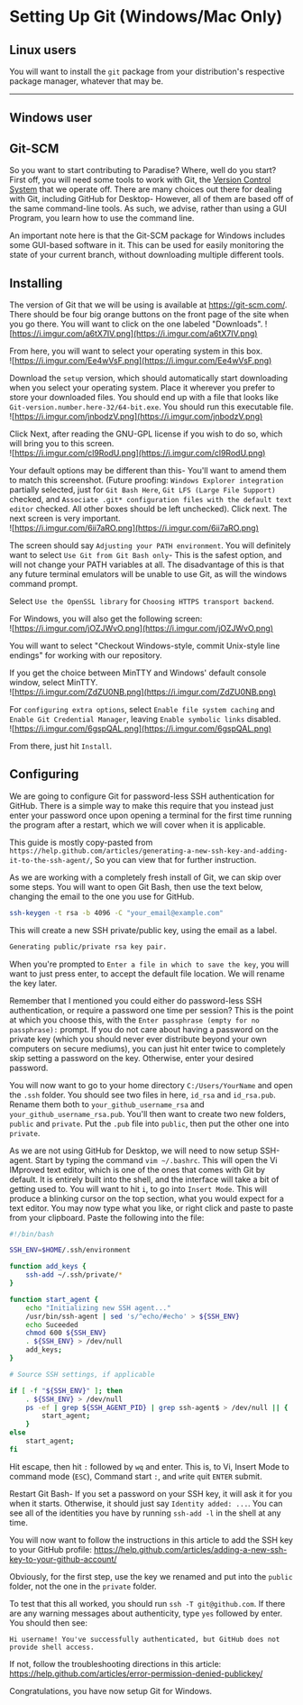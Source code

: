 # Setting Up Git (Windows/Mac Only)

## Linux users

You will want to install the `git` package from your distribution's respective
package manager, whatever that may be.

---

## Windows user
## Git-SCM
So you want to start contributing to Paradise? Where, well do you start?
First off, you will need some tools to work with Git, the
[Version Control System](https://en.wikipedia.org/wiki/Version_control)
that we operate off. There are many choices out there for dealing with Git,
including GitHub for Desktop- However, all of them are based off of the same
command-line tools. As such, we advise, rather than using a GUI Program, you
learn how to use the command line.

An important note here is that the Git-SCM package for Windows includes
some GUI-based software in it. This can be used for easily monitoring the
state of your current branch, without downloading multiple different tools.

## Installing
The version of Git that we will be using is available at https://git-scm.com/.
There should be four big orange buttons on the front page of the site when you
go there. You will want to click on the one labeled "Downloads".
![https://i.imgur.com/a6tX7IV.png](https://i.imgur.com/a6tX7IV.png)

From here, you will want to select your operating system in this box.  
![https://i.imgur.com/Ee4wVsF.png](https://i.imgur.com/Ee4wVsF.png)

Download the `setup` version, which should automatically start downloading when
you select your operating system. Place it wherever you prefer to store your
downloaded files. You should end up with a file that looks like
`Git-version.number.here-32/64-bit.exe`. You should run this executable file.  
![https://i.imgur.com/jnbodzV.png](https://i.imgur.com/jnbodzV.png)

Click Next, after reading the GNU-GPL license if you wish to do so, which will
bring you to this screen.  
![https://i.imgur.com/cl9RodU.png](https://i.imgur.com/cl9RodU.png)

Your default options may be different than this- You'll want to amend them to
match this screenshot. (Future proofing: `Windows Explorer integration` partially
selected, just for `Git Bash Here`, `Git LFS (Large File Support)` checked,
and `Associate .git* configuration files with the default text editor` checked.
All other boxes should be left unchecked). Click next. The next screen is very
important.  
![https://i.imgur.com/6ii7aRO.png](https://i.imgur.com/6ii7aRO.png)

The screen should say `Adjusting your PATH environment`. You will definitely want
to select `Use Git from Git Bash only`- This is the safest option, and will not
change your PATH variables at all. The disadvantage of this is that any future
terminal emulators will be unable to use Git, as will the windows command prompt.

Select `Use the OpenSSL library` for `Choosing HTTPS transport backend`.

For Windows, you will also get the following screen:  
![https://i.imgur.com/jOZJWvO.png](https://i.imgur.com/jOZJWvO.png)

You will want to select "Checkout Windows-style, commit Unix-style line endings"
for working with our repository.

If you get the choice between MinTTY and Windows' default console window, select
MinTTY.  
![https://i.imgur.com/ZdZU0NB.png](https://i.imgur.com/ZdZU0NB.png)

For `configuring extra options`, select `Enable file system caching` and
`Enable Git Credential Manager`, leaving `Enable symbolic links` disabled.  
![https://i.imgur.com/6gspQAL.png](https://i.imgur.com/6gspQAL.png)

From there, just hit `Install`.

## Configuring

We are going to configure Git for password-less SSH authentication for GitHub.
There is a simple way to make this require that you instead just enter your
password once upon opening a terminal for the first time running the program
after a restart, which we will cover when it is applicable.

This guide is mostly copy-pasted from
`https://help.github.com/articles/generating-a-new-ssh-key-and-adding-it-to-the-ssh-agent/`,
 So you can view that for further instruction.

As we are working with a completely fresh install of Git, we can skip over some
steps. You will want to open Git Bash, then use the text below, changing the email
to the one you use for GitHub.
```bash
ssh-keygen -t rsa -b 4096 -C "your_email@example.com"
```
This will create a new SSH private/public key, using the email as a label.
```bash
Generating public/private rsa key pair.
```

When you're prompted to `Enter a file in which to save the key`, you will want
to just press enter, to accept the default file location. We will rename the key
later.

Remember that I mentioned you could either do password-less SSH authentication,
or require a password one time per session? This is the point at which you
choose this, with the `Enter passphrase (empty for no passphrase):` prompt. If
you do not care about having a password on the private key (which you should
never ever distribute beyond your own computers on secure mediums), you can just
hit enter twice to completely skip setting a password on the key. Otherwise, enter
your desired password.

You will now want to go to your home directory `C:/Users/YourName` and open the
`.ssh` folder. You should see two files in here, `id_rsa` and `id_rsa.pub`. Rename
them both to `your_github_username_rsa` and `your_github_username_rsa.pub`.
You'll then want to create two new folders, `public` and `private`. Put the `.pub`
file into `public`, then put the other one into `private`.

As we are not using GitHub for Desktop, we will need to now setup SSH-agent.
Start by typing the command `vim ~/.bashrc`. This will open the Vi IMproved text
editor, which is one of the ones that comes with Git by default. It is entirely
built into the shell, and the interface will take a bit of getting used to.
You will want to hit `i`, to go into `Insert Mode`. This will produce a blinking
cursor on the top section, what you would expect for a text editor. You may now
type what you like, or right click and paste to paste from your clipboard.
Paste the following into the file:
```bash
#!/bin/bash

SSH_ENV=$HOME/.ssh/environment

function add_keys {
	ssh-add ~/.ssh/private/*
}

function start_agent {
	echo "Initializing new SSH agent..."
	/usr/bin/ssh-agent | sed 's/^echo/#echo' > ${SSH_ENV}
	echo Suceeded
	chmod 600 ${SSH_ENV}
	. ${SSH_ENV} > /dev/null
	add_keys;
}

# Source SSH settings, if applicable

if [ -f "${SSH_ENV}" ]; then
	. ${SSH_ENV} > /dev/null
	ps -ef | grep ${SSH_AGENT_PID} | grep ssh-agent$ > /dev/null || {
		start_agent;
	}
else
	start_agent;
fi
```

Hit escape, then hit `:` followed by `wq` and enter. This is, to Vi, Insert Mode
to command mode (`ESC`), Command start `:`, and `w`rite `q`uit `ENTER` submit.

Restart Git Bash- If you set a password on your SSH key, it will ask it for you
when it starts. Otherwise, it should just say `Identity added: ...`. You can see
all of the identities you have by running `ssh-add -l` in the shell at any time.

You will now want to follow the instructions in this article to add the SSH key
to your GitHub profile:
https://help.github.com/articles/adding-a-new-ssh-key-to-your-github-account/

Obviously, for the first step, use the key we renamed and put into the `public`
folder, not the one in the `private` folder.

To test that this all worked, you should run `ssh -T git@github.com`. If there
are any warning messages about authenticity, type `yes` followed by enter. You
should then see:
```
Hi username! You've successfully authenticated, but GitHub does not
provide shell access.
```

If not, follow the troubleshooting directions in this article:
https://help.github.com/articles/error-permission-denied-publickey/


Congratulations, you have now setup Git for Windows.